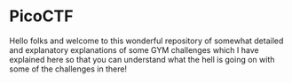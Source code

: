 # PicoCTF
Hello folks and welcome to this wonderful repository of somewhat detailed and explanatory explanations of some GYM challenges which I have explained here so that you can understand what the hell is going on with some of the challenges in there! 
